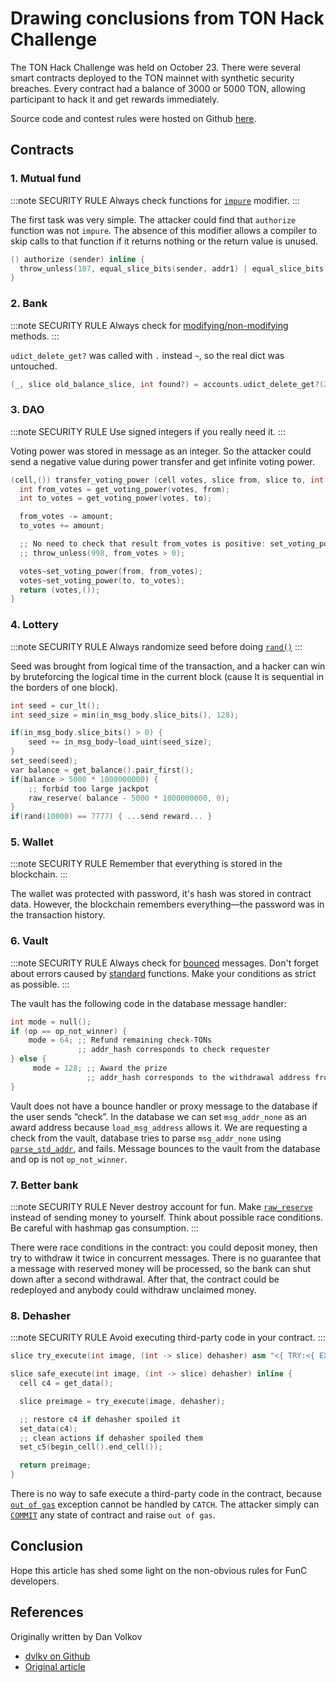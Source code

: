 # Drawing conclusions from TON Hack Challenge

The TON Hack Challenge was held on October 23.
There were several smart contracts deployed to the TON mainnet with synthetic security breaches. Every contract had a balance of 3000 or 5000 TON, allowing participant to hack it and get rewards immediately.

Source code and contest rules were hosted on Github [here](https://github.com/ton-blockchain/hack-challenge-1).

## Contracts

### 1. Mutual fund

:::note SECURITY RULE
Always check functions for [`impure`](/develop/func/functions#impure-specifier) modifier.
:::

The first task was very simple. The attacker could find that `authorize` function was not `impure`. The absence of this modifier allows a compiler to skip calls to that function if it returns nothing or the return value is unused.

```cpp
() authorize (sender) inline {
  throw_unless(187, equal_slice_bits(sender, addr1) | equal_slice_bits(sender, addr2));
}
```

### 2. Bank

:::note SECURITY RULE
Always check for [modifying/non-modifying](/develop/func/statements#methods-calls) methods.
:::

`udict_delete_get?` was called with `.` instead `~`, so the real dict was untouched.

```cpp
(_, slice old_balance_slice, int found?) = accounts.udict_delete_get?(256, sender);
```

### 3. DAO

:::note SECURITY RULE
Use signed integers if you really need it.
:::

Voting power was stored in message as an integer. So the attacker could send a negative value during power transfer and get infinite voting power.

```cpp
(cell,()) transfer_voting_power (cell votes, slice from, slice to, int amount) impure {
  int from_votes = get_voting_power(votes, from);
  int to_votes = get_voting_power(votes, to);

  from_votes -= amount;
  to_votes += amount;

  ;; No need to check that result from_votes is positive: set_voting_power will throw for negative votes
  ;; throw_unless(998, from_votes > 0);

  votes~set_voting_power(from, from_votes);
  votes~set_voting_power(to, to_votes);
  return (votes,());
}
```

### 4. Lottery

:::note SECURITY RULE
Always randomize seed before doing [`rand()`](/develop/func/stdlib#rand)
:::

Seed was brought from logical time of the transaction, and a hacker can win by bruteforcing the logical time in the current block (cause lt is sequential in the borders of one block).

```cpp
int seed = cur_lt();
int seed_size = min(in_msg_body.slice_bits(), 128);

if(in_msg_body.slice_bits() > 0) {
    seed += in_msg_body~load_uint(seed_size);
}
set_seed(seed);
var balance = get_balance().pair_first();
if(balance > 5000 * 1000000000) {
    ;; forbid too large jackpot
    raw_reserve( balance - 5000 * 1000000000, 0);
}
if(rand(10000) == 7777) { ...send reward... }
```

### 5. Wallet

:::note SECURITY RULE
Remember that everything is stored in the blockchain.
:::

The wallet was protected with password, it's hash was stored in contract data. However, the blockchain remembers everything—the password was in the transaction history.

### 6. Vault

:::note SECURITY RULE
Always check for [bounced](/develop/smart-contracts/guidelines/non-bouncable-messages) messages.
Don't forget about errors caused by [standard](/develop/func/stdlib/) functions.
Make your conditions as strict as possible.
:::

The vault has the following code in the database message handler:

```cpp
int mode = null();
if (op == op_not_winner) {
    mode = 64; ;; Refund remaining check-TONs
               ;; addr_hash corresponds to check requester
} else {
     mode = 128; ;; Award the prize
                 ;; addr_hash corresponds to the withdrawal address from the winning entry
}
```

Vault does not have a bounce handler or proxy message to the database if the user sends “check”. In the database we can set `msg_addr_none` as an award address because `load_msg_address` allows it. We are requesting a check from the vault, database tries to parse `msg_addr_none` using [`parse_std_addr`](/develop/func/stdlib#parse_std_addr), and fails. Message bounces to the vault from the database and op is not `op_not_winner`.

### 7. Better bank

:::note SECURITY RULE
Never destroy account for fun.
Make [`raw_reserve`](/develop/func/stdlib#raw_reserve) instead of sending money to yourself.
Think about possible race conditions.
Be careful with hashmap gas consumption.
:::

There were race conditions in the contract: you could deposit money, then try to withdraw it twice in concurrent messages. There is no guarantee that a message with reserved money will be processed, so the bank can shut down after a second withdrawal. After that, the contract could be redeployed and anybody could withdraw unclaimed money.

### 8. Dehasher

:::note SECURITY RULE
Avoid executing third-party code in your contract.
:::

```cpp
slice try_execute(int image, (int -> slice) dehasher) asm "<{ TRY:<{ EXECUTE DEPTH 2 THROWIFNOT }>CATCH<{ 2DROP NULL }> }>CONT"   "2 1 CALLXARGS";

slice safe_execute(int image, (int -> slice) dehasher) inline {
  cell c4 = get_data();

  slice preimage = try_execute(image, dehasher);

  ;; restore c4 if dehasher spoiled it
  set_data(c4);
  ;; clean actions if dehasher spoiled them
  set_c5(begin_cell().end_cell());

  return preimage;
}
```

There is no way to safe execute a third-party code in the contract, because [`out of gas`](/learn/tvm-instructions/tvm_exit_codes#standard-exit-codes) exception cannot be handled by `CATCH`. The attacker simply can [`COMMIT`](/learn/tvm-instructions/instructions#11-application-specific-primitives) any state of contract and raise `out of gas`.

## Conclusion

Hope this article has shed some light on the non-obvious rules for FunC developers.

## References

Originally written by Dan Volkov

- [dvlkv on Github](https://github.com/dvlkv)
- [Original article](https://dev.to/dvlkv/drawing-conclusions-from-ton-hack-challenge-1aep)
